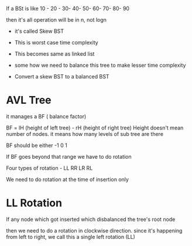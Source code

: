 If a BSt is like 10 - 20 - 30- 40- 50- 60- 70- 80- 90

then it's all operation will be in n, not logn

- it's called Skew BST

- This is worst case time complexity

- This becomes same as linked list

- some how we need to balance this tree to make lesser time complexity

- Convert a skew BST to a balanced BST

# AVL Tree

it manages a BF ( balance factor)

BF = lH (height of left tree) - rH (height of right tree) Height doesn't mean number of nodes. it means how many levels of sub tree are there


BF should be either -1 0 1

If BF goes beyond that range we have to do rotation

Four types of rotation - LL RR LR RL

We need to do rotation at the time of insertion only

# LL Rotation

If any node which got inserted which disbalanced the tree's root node 

then we need to do a rotation in clockwise direction. since it's happening from left to right, we call this a single left rotation (LL)